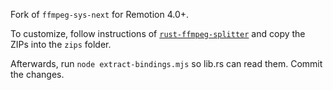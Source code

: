 Fork of `ffmpeg-sys-next` for Remotion 4.0+.

To customize, follow instructions of [`rust-ffmpeg-splitter`](https://github.com/remotion-dev/rust-ffmpeg-splitter) and copy the ZIPs into the `zips` folder.

Afterwards, run `node extract-bindings.mjs` so lib.rs can read them. Commit the changes.

